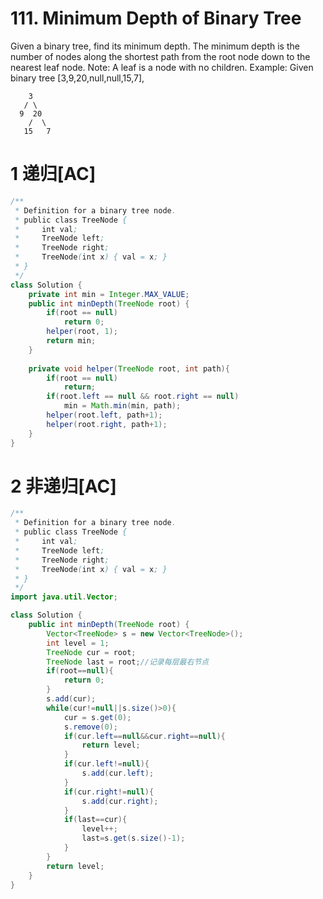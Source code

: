 # 111. Minimum Depth of Binary Tree
Given a binary tree, find its minimum depth.
The minimum depth is the number of nodes along the shortest path from the root node down to the nearest leaf node.
Note: A leaf is a node with no children.
Example:
Given binary tree [3,9,20,null,null,15,7],
```
    3
   / \
  9  20
    /  \
   15   7
```
# 1 递归[AC]
```java
/**
 * Definition for a binary tree node.
 * public class TreeNode {
 *     int val;
 *     TreeNode left;
 *     TreeNode right;
 *     TreeNode(int x) { val = x; }
 * }
 */
class Solution {
    private int min = Integer.MAX_VALUE;
    public int minDepth(TreeNode root) {
        if(root == null)
            return 0;
        helper(root, 1);
        return min;
    }
    
    private void helper(TreeNode root, int path){
        if(root == null)
            return;
        if(root.left == null && root.right == null)
            min = Math.min(min, path);
        helper(root.left, path+1);
        helper(root.right, path+1);
    }
}
```
# 2 非递归[AC]
```java
/**
 * Definition for a binary tree node.
 * public class TreeNode {
 *     int val;
 *     TreeNode left;
 *     TreeNode right;
 *     TreeNode(int x) { val = x; }
 * }
 */
import java.util.Vector;

class Solution {
    public int minDepth(TreeNode root) {
        Vector<TreeNode> s = new Vector<TreeNode>();
        int level = 1;
        TreeNode cur = root;
        TreeNode last = root;//记录每层最右节点
        if(root==null){
            return 0;
        }
        s.add(cur);
        while(cur!=null||s.size()>0){
            cur = s.get(0);
            s.remove(0);
            if(cur.left==null&&cur.right==null){
                return level;
            }
            if(cur.left!=null){
                s.add(cur.left);
            }
            if(cur.right!=null){
                s.add(cur.right);
            }
            if(last==cur){
                level++;
                last=s.get(s.size()-1);
            }
        }
        return level;
    }
}
```
